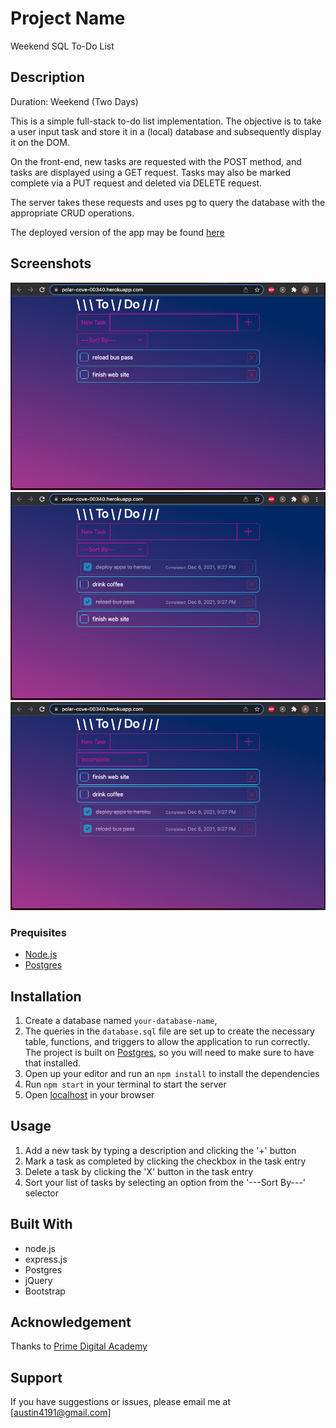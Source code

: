 # Project Name

Weekend SQL To-Do List

## Description

Duration: Weekend (Two Days)

This is a simple full-stack to-do list implementation. The objective is to take a user input task and store it in a (local) database and subsequently display it on the DOM.

On the front-end, new tasks are requested with the POST method, and tasks are displayed using a GET request. Tasks may also be marked complete via a PUT request and deleted via DELETE request.

The server takes these requests and uses pg to query the database with the appropriate CRUD operations.

The deployed version of the app may be found [here](https://polar-cove-00340.herokuapp.com/)

## Screenshots

![screenshots/screen1.png](screenshots/screen1.png)
![screenshots/screen2.png](screenshots/screen2.png)
![screenshots/screen3.png](screenshots/screen3.png)

### Prequisites

- [Node.js](https://nodejs.org/en/)
- [Postgres](https://www.postgresql.org/download/)

## Installation

1. Create a database named `your-database-name`,
2. The queries in the `database.sql` file are set up to create the necessary table, functions, and triggers to allow the application to run correctly. The project is built on [Postgres](https://www.postgresql.org/download/), so you will need to make sure to have that installed.
3. Open up your editor and run an `npm install` to install the dependencies
4. Run `npm start` in your terminal to start the server
5. Open [localhost](http://localhost:5000/) in your browser

## Usage

1. Add a new task by typing a description and clicking the '+' button
2. Mark a task as completed by clicking the checkbox in the task entry
3. Delete a task by clicking the 'X' button in the task entry
4. Sort your list of tasks by selecting an option from the '---Sort By---' selector

## Built With

- node.js
- express.js
- Postgres
- jQuery
- Bootstrap

## Acknowledgement

Thanks to [Prime Digital Academy](www.primeacademy.io)

## Support

If you have suggestions or issues, please email me at [austin4191@gmail.com]
